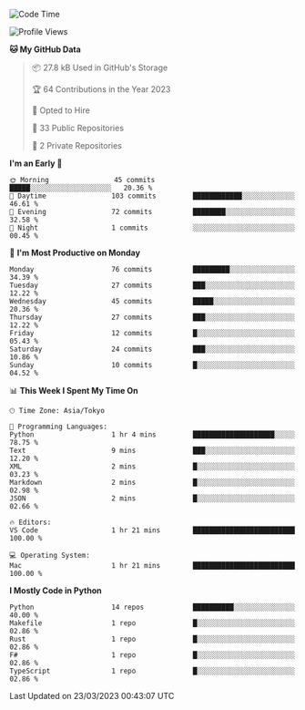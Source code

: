 <!--START_SECTION:waka-->
![Code Time](http://img.shields.io/badge/Code%20Time-602%20hrs%2018%20mins-blue)

![Profile Views](http://img.shields.io/badge/Profile%20Views-0-blue)

**🐱 My GitHub Data** 

> 📦 27.8 kB Used in GitHub's Storage 
 > 
> 🏆 64 Contributions in the Year 2023
 > 
> 💼 Opted to Hire
 > 
> 📜 33 Public Repositories 
 > 
> 🔑 2 Private Repositories 
 > 
**I'm an Early 🐤** 

```text
🌞 Morning                45 commits          █████░░░░░░░░░░░░░░░░░░░░   20.36 % 
🌆 Daytime                103 commits         ████████████░░░░░░░░░░░░░   46.61 % 
🌃 Evening                72 commits          ████████░░░░░░░░░░░░░░░░░   32.58 % 
🌙 Night                  1 commits           ░░░░░░░░░░░░░░░░░░░░░░░░░   00.45 % 
```
📅 **I'm Most Productive on Monday** 

```text
Monday                   76 commits          █████████░░░░░░░░░░░░░░░░   34.39 % 
Tuesday                  27 commits          ███░░░░░░░░░░░░░░░░░░░░░░   12.22 % 
Wednesday                45 commits          █████░░░░░░░░░░░░░░░░░░░░   20.36 % 
Thursday                 27 commits          ███░░░░░░░░░░░░░░░░░░░░░░   12.22 % 
Friday                   12 commits          █░░░░░░░░░░░░░░░░░░░░░░░░   05.43 % 
Saturday                 24 commits          ███░░░░░░░░░░░░░░░░░░░░░░   10.86 % 
Sunday                   10 commits          █░░░░░░░░░░░░░░░░░░░░░░░░   04.52 % 
```


📊 **This Week I Spent My Time On** 

```text
🕑︎ Time Zone: Asia/Tokyo

💬 Programming Languages: 
Python                   1 hr 4 mins         ████████████████████░░░░░   78.75 % 
Text                     9 mins              ███░░░░░░░░░░░░░░░░░░░░░░   12.20 % 
XML                      2 mins              █░░░░░░░░░░░░░░░░░░░░░░░░   03.23 % 
Markdown                 2 mins              █░░░░░░░░░░░░░░░░░░░░░░░░   02.98 % 
JSON                     2 mins              █░░░░░░░░░░░░░░░░░░░░░░░░   02.66 % 

🔥 Editors: 
VS Code                  1 hr 21 mins        █████████████████████████   100.00 % 

💻 Operating System: 
Mac                      1 hr 21 mins        █████████████████████████   100.00 % 
```

**I Mostly Code in Python** 

```text
Python                   14 repos            ██████████░░░░░░░░░░░░░░░   40.00 % 
Makefile                 1 repo              █░░░░░░░░░░░░░░░░░░░░░░░░   02.86 % 
Rust                     1 repo              █░░░░░░░░░░░░░░░░░░░░░░░░   02.86 % 
F#                       1 repo              █░░░░░░░░░░░░░░░░░░░░░░░░   02.86 % 
TypeScript               1 repo              █░░░░░░░░░░░░░░░░░░░░░░░░   02.86 % 
```




 Last Updated on 23/03/2023 00:43:07 UTC
<!--END_SECTION:waka-->
